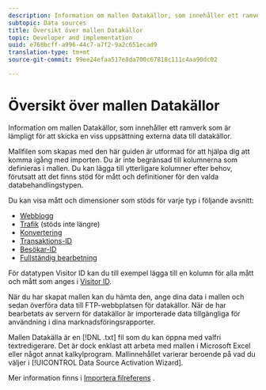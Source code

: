 ```yaml
---
description: Information om mallen Datakällor, som innehåller ett ramverk som är lämpligt för att skicka en viss uppsättning externa data till datakällor.
subtopic: Data sources
title: Översikt över mallen Datakällor
topic: Developer and implementation
uuid: e768bcff-a996-44c7-a7f2-9a2c651ecad9
translation-type: tm+mt
source-git-commit: 99ee24efaa517e8da700c67818c111c4aa90dc02

---
```



# Översikt över mallen Datakällor

Information om mallen Datakällor, som innehåller ett ramverk som är lämpligt för att skicka en viss uppsättning externa data till datakällor.

Mallfilen som skapas med den här guiden är utformad för att hjälpa dig att komma igång med importen. Du är inte begränsad till kolumnerna som definieras i mallen. Du kan lägga till ytterligare kolumner efter behov, förutsatt att det finns stöd för mått och definitioner för den valda databehandlingstypen.

Du kan visa mått och dimensioner som stöds för varje typ i följande avsnitt:

* [Webblogg](/help/import/c-data-sources/c-datasrc-types/datasrc-web-log.md)
* [Trafik](/help/import/c-data-sources/c-datasrc-types/datasrc-traffic.md) (stöds inte längre)
* [Konvertering](/help/import/c-data-sources/c-datasrc-types/datasrc-conversion.md)
* [Transaktions-ID](/help/import/c-data-sources/c-datasrc-types/datasrc-transactionid.md)
* [Besökar-ID](/help/import/c-data-sources/c-datasrc-types/datasrc-visitorid.md)
* [Fullständig bearbetning](/help/import/c-data-sources/c-datasrc-types/datasrc-full-processing.md)

För datatypen Visitor ID kan du till exempel lägga till en kolumn för alla mått och mått som anges i [Visitor ID](/help/import/c-data-sources/c-datasrc-types/datasrc-visitorid.md).

När du har skapat mallen kan du hämta den, ange dina data i mallen och sedan överföra data till FTP-webbplatsen för datakällor. När de har bearbetats av servern för datakällor är importerade data tillgängliga för användning i dina marknadsföringsrapporter.

Mallen Datakälla är en [!DNL .txt] fil som du kan öppna med valfri textredigerare. Det är dock enklast att arbeta med mallen i Microsoft Excel eller något annat kalkylprogram. Mallinnehållet varierar beroende på vad du väljer i [!UICONTROL Data Source Activation Wizard].

Mer information finns i [Importera filreferens](/help/import/c-data-sources/datasrc-template/datasrc-import-file-reference.md) .
